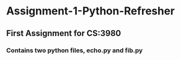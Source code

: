 # Assignment-1-Python-Refresher
## First Assignment for CS:3980
### Contains two python files, echo.py and fib.py
